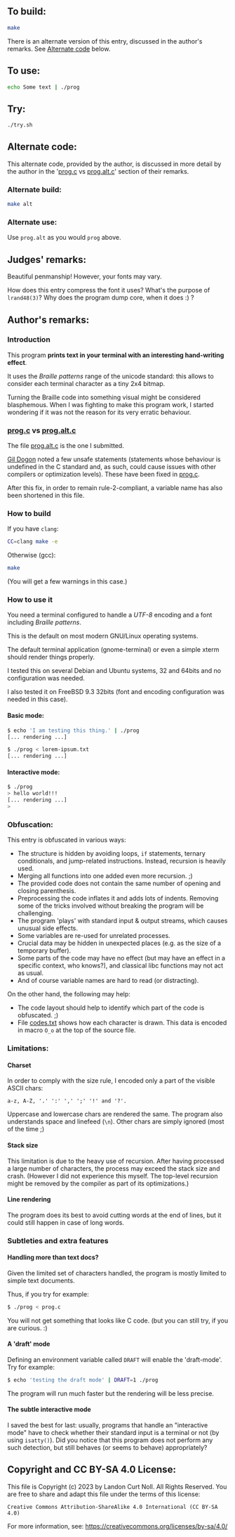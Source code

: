 ## To build:

```sh
make
```

There is an alternate version of this entry, discussed in the author's remarks.
See [Alternate code](#alternate-code) below.


## To use:

```sh
echo Some text | ./prog
```


## Try:

```sh
./try.sh
```


## Alternate code:

This alternate code, provided by the author, is discussed in more detail by the
author in the '[prog.c](prog.c) vs [prog.alt.c](prog.alt.c)' section of their remarks.


### Alternate build:

```sh
make alt
```


### Alternate use:

Use `prog.alt` as you would `prog` above.


## Judges' remarks:

Beautiful penmanship! However, your fonts may vary.

How does this entry compress the font it uses? What's the purpose of
`lrand48(3)`?  Why does the program dump core, when it does :) ?


## Author's remarks:

### Introduction

This program **prints text in your terminal with an interesting
hand-writing effect**.

It uses the *Braille patterns* range of the unicode standard: this
allows to consider each terminal character as a tiny 2x4 bitmap.

Turning the Braille code into something visual might be considered
blasphemous. When I was fighting to make this program work, I started
wondering if it was not the reason for its very erratic behaviour.


### [prog.c](prog.c) vs [prog.alt.c](prog.alt.c)

The file [prog.alt.c](prog.alt.c) is the one I submitted.

[Gil Dogon](/winners.html#Gil_Dogon) noted a few unsafe statements (statements
whose behaviour is undefined in the C standard and, as such, could cause issues
with other compilers or optimization levels). These have been fixed in
[prog.c](prog.c).

After this fix, in order to remain rule-2-compliant, a variable name has also
been shortened in this file.


### How to build

If you have `clang`:

```sh
CC=clang make -e
```

Otherwise (gcc):

```sh
make
```

(You will get a few warnings in this case.)


### How to use it

You need a terminal configured to handle a *UTF-8* encoding and a font including
*Braille patterns*.

This is the default on most modern GNU/Linux operating systems.

The default terminal application (gnome-terminal) or even a simple xterm should
render things properly.

I tested this on several Debian and Ubuntu systems, 32 and 64bits and no
configuration was needed.

I also tested it on FreeBSD 9.3 32bits (font and encoding configuration was
needed in this case).


#### Basic mode:

```sh
$ echo 'I am testing this thing.' | ./prog
[... rendering ...]

$ ./prog < lorem-ipsum.txt
[... rendering ...]
```


#### Interactive mode:

```sh
$ ./prog
> hello world!!!
[... rendering ...]
>
```


### Obfuscation:

This entry is obfuscated in various ways:

*   The structure is hidden by avoiding loops, `if` statements, ternary
conditionals, and jump-related instructions. Instead, recursion is heavily
used.
*   Merging all functions into one added even more recursion. ;)
*   The provided code does not contain the same number of opening and closing
parenthesis.
*   Preprocessing the code inflates it and adds lots of indents. Removing some
of the tricks involved without breaking the program will be challenging.
*   The program 'plays' with standard input & output streams, which causes
unusual side effects.
*   Some variables are re-used for unrelated processes.
*   Crucial data may be hidden in unexpected places (e.g. as the size of a
temporary buffer).
*   Some parts of the code may have no effect (but may have an effect in a
specific context, who knows?), and classical libc functions may not act as
usual.
*   And of course variable names are hard to read (or distracting).

On the other hand, the following may help:

*   The code layout should help to identify which part of the code is
obfuscated. ;)
*   File [codes.txt](codes.txt) shows how each character is drawn. This data is
encoded in macro `O_o` at the top of the source file.


### Limitations:


#### Charset

In order to comply with the size rule, I encoded only a part of the visible ASCII
chars:

```
a-z, A-Z, '.' ':' ',' ';' '!' and '?'.
```

Uppercase and lowercase chars are rendered the same. The program also
understands space and linefeed (`\n`).  Other chars are simply ignored (most of
the time ;)


#### Stack size

This limitation is due to the heavy use of recursion. After having processed a
large number of characters, the process may exceed the stack size and crash.
(However I did not experience this myself. The top-level recursion might be
removed by the compiler as part of its optimizations.)


#### Line rendering

The program does its best to avoid cutting words at the end of lines, but it
could still happen in case of long words.


### Subtleties and extra features


#### Handling more than text docs?

Given the limited set of characters handled, the program is mostly limited to
simple text documents.

Thus, if you try for example:

```sh
$ ./prog < prog.c
```

You will not get something that looks like C code. (but you can still try, if
you are curious. :)


#### A 'draft' mode

Defining an environment variable called `DRAFT` will enable the 'draft-mode'.
Try for example:

```sh
$ echo 'testing the draft mode' | DRAFT=1 ./prog
```

The program will run much faster but the rendering will be less precise.


#### The subtle interactive mode

I saved the best for last: usually, programs that handle an "interactive mode"
have to check whether their standard input is a terminal or not (by using
`isatty()`). Did you notice that this program does not perform any such
detection, but still behaves (or seems to behave) appropriately?


## Copyright and CC BY-SA 4.0 License:

This file is Copyright (c) 2023 by Landon Curt Noll.  All Rights Reserved.
You are free to share and adapt this file under the terms of this license:

    Creative Commons Attribution-ShareAlike 4.0 International (CC BY-SA 4.0)

For more information, see: https://creativecommons.org/licenses/by-sa/4.0/
